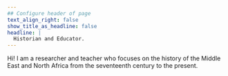 ```yaml
---
## Configure header of page
text_align_right: false
show_title_as_headline: false
headline: |
  Historian and Educator.
---
```


<!-- this is a subheadline -->
Hi! I am a researcher and teacher who focuses on the history of the Middle East and North Africa from the seventeenth century to the present.